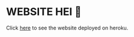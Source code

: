 # WEBSITE HEI 🚀
Click [here](https://hei-heroku-2022.herokuapp.com/) to see the website deployed on heroku.



